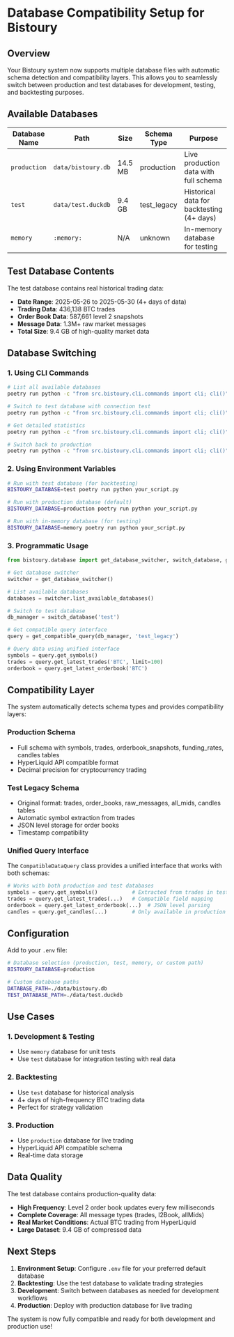 # Database Compatibility Setup for Bistoury

## Overview

Your Bistoury system now supports multiple database files with automatic schema detection and compatibility layers. This allows you to seamlessly switch between production and test databases for development, testing, and backtesting purposes.

## Available Databases

| Database Name | Path | Size | Schema Type | Purpose |
|---------------|------|------|-------------|---------|
| `production` | `data/bistoury.db` | 14.5 MB | production | Live production data with full schema |
| `test` | `data/test.duckdb` | 9.4 GB | test_legacy | Historical data for backtesting (4+ days) |
| `memory` | `:memory:` | N/A | unknown | In-memory database for testing |

## Test Database Contents

The test database contains real historical trading data:

- **Date Range**: 2025-05-26 to 2025-05-30 (4+ days of data)
- **Trading Data**: 436,138 BTC trades
- **Order Book Data**: 587,661 level 2 snapshots  
- **Message Data**: 1.3M+ raw market messages
- **Total Size**: 9.4 GB of high-quality market data

## Database Switching

### 1. Using CLI Commands

```bash
# List all available databases
poetry run python -c "from src.bistoury.cli.commands import cli; cli()" db-list

# Switch to test database with connection test
poetry run python -c "from src.bistoury.cli.commands import cli; cli()" db-switch test --test

# Get detailed statistics
poetry run python -c "from src.bistoury.cli.commands import cli; cli()" db-stats test --detailed

# Switch back to production
poetry run python -c "from src.bistoury.cli.commands import cli; cli()" db-switch production
```

### 2. Using Environment Variables

```bash
# Run with test database (for backtesting)
BISTOURY_DATABASE=test poetry run python your_script.py

# Run with production database (default)
BISTOURY_DATABASE=production poetry run python your_script.py

# Run with in-memory database (for testing)
BISTOURY_DATABASE=memory poetry run python your_script.py
```

### 3. Programmatic Usage

```python
from bistoury.database import get_database_switcher, switch_database, get_compatible_query

# Get database switcher
switcher = get_database_switcher()

# List available databases
databases = switcher.list_available_databases()

# Switch to test database
db_manager = switch_database('test')

# Get compatible query interface
query = get_compatible_query(db_manager, 'test_legacy')

# Query data using unified interface
symbols = query.get_symbols()
trades = query.get_latest_trades('BTC', limit=100)
orderbook = query.get_latest_orderbook('BTC')
```

## Compatibility Layer

The system automatically detects schema types and provides compatibility layers:

### Production Schema
- Full schema with symbols, trades, orderbook_snapshots, funding_rates, candles tables
- HyperLiquid API compatible format
- Decimal precision for cryptocurrency trading

### Test Legacy Schema  
- Original format: trades, order_books, raw_messages, all_mids, candles tables
- Automatic symbol extraction from trades
- JSON level storage for order books
- Timestamp compatibility

### Unified Query Interface

The `CompatibleDataQuery` class provides a unified interface that works with both schemas:

```python
# Works with both production and test databases
symbols = query.get_symbols()           # Extracted from trades in test DB
trades = query.get_latest_trades(...)   # Compatible field mapping
orderbook = query.get_latest_orderbook(...)  # JSON level parsing
candles = query.get_candles(...)        # Only available in production
```

## Configuration

Add to your `.env` file:

```bash
# Database selection (production, test, memory, or custom path)
BISTOURY_DATABASE=production

# Custom database paths
DATABASE_PATH=./data/bistoury.db
TEST_DATABASE_PATH=./data/test.duckdb
```

## Use Cases

### 1. Development & Testing
- Use `memory` database for unit tests
- Use `test` database for integration testing with real data

### 2. Backtesting
- Use `test` database for historical analysis
- 4+ days of high-frequency BTC trading data
- Perfect for strategy validation

### 3. Production
- Use `production` database for live trading
- HyperLiquid API compatible schema
- Real-time data storage

## Data Quality

The test database contains production-quality data:
- **High Frequency**: Level 2 order book updates every few milliseconds  
- **Complete Coverage**: All message types (trades, l2Book, allMids)
- **Real Market Conditions**: Actual BTC trading from HyperLiquid
- **Large Dataset**: 9.4 GB of compressed data

## Next Steps

1. **Environment Setup**: Configure `.env` file for your preferred default database
2. **Backtesting**: Use the test database to validate trading strategies
3. **Development**: Switch between databases as needed for development workflows
4. **Production**: Deploy with production database for live trading

The system is now fully compatible and ready for both development and production use! 